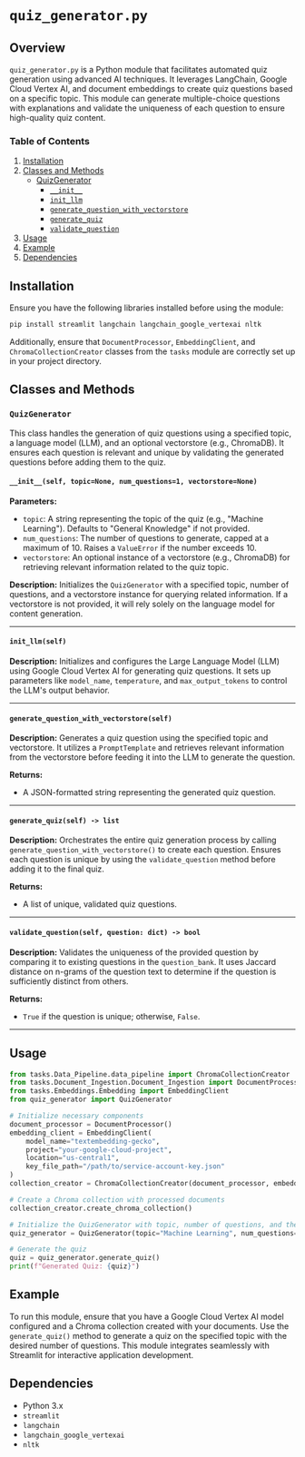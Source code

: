 # `quiz_generator.py`

## Overview

`quiz_generator.py` is a Python module that facilitates automated quiz generation using advanced AI techniques. It leverages LangChain, Google Cloud Vertex AI, and document embeddings to create quiz questions based on a specific topic. This module can generate multiple-choice questions with explanations and validate the uniqueness of each question to ensure high-quality quiz content.

### Table of Contents
1. [Installation](#installation)
2. [Classes and Methods](#classes-and-methods)
    - [QuizGenerator](#quizgenerator)
        - [`__init__`](#__init__)
        - [`init_llm`](#init_llm)
        - [`generate_question_with_vectorstore`](#generate_question_with_vectorstore)
        - [`generate_quiz`](#generate_quiz)
        - [`validate_question`](#validate_question)
3. [Usage](#usage)
4. [Example](#example)
5. [Dependencies](#dependencies)

## Installation

Ensure you have the following libraries installed before using the module:

```bash
pip install streamlit langchain langchain_google_vertexai nltk
```

Additionally, ensure that `DocumentProcessor`, `EmbeddingClient`, and `ChromaCollectionCreator` classes from the `tasks` module are correctly set up in your project directory.

## Classes and Methods

### `QuizGenerator`

This class handles the generation of quiz questions using a specified topic, a language model (LLM), and an optional vectorstore (e.g., ChromaDB). It ensures each question is relevant and unique by validating the generated questions before adding them to the quiz.

#### `__init__(self, topic=None, num_questions=1, vectorstore=None)`

**Parameters:**
- `topic`: A string representing the topic of the quiz (e.g., "Machine Learning"). Defaults to "General Knowledge" if not provided.
- `num_questions`: The number of questions to generate, capped at a maximum of 10. Raises a `ValueError` if the number exceeds 10.
- `vectorstore`: An optional instance of a vectorstore (e.g., ChromaDB) for retrieving relevant information related to the quiz topic.

**Description:**
Initializes the `QuizGenerator` with a specified topic, number of questions, and a vectorstore instance for querying related information. If a vectorstore is not provided, it will rely solely on the language model for content generation.

---

#### `init_llm(self)`

**Description:**
Initializes and configures the Large Language Model (LLM) using Google Cloud Vertex AI for generating quiz questions. It sets up parameters like `model_name`, `temperature`, and `max_output_tokens` to control the LLM's output behavior.

---

#### `generate_question_with_vectorstore(self)`

**Description:**
Generates a quiz question using the specified topic and vectorstore. It utilizes a `PromptTemplate` and retrieves relevant information from the vectorstore before feeding it into the LLM to generate the question.

**Returns:**
- A JSON-formatted string representing the generated quiz question.

---

#### `generate_quiz(self) -> list`

**Description:**
Orchestrates the entire quiz generation process by calling `generate_question_with_vectorstore()` to create each question. Ensures each question is unique by using the `validate_question` method before adding it to the final quiz.

**Returns:**
- A list of unique, validated quiz questions.

---

#### `validate_question(self, question: dict) -> bool`

**Description:**
Validates the uniqueness of the provided question by comparing it to existing questions in the `question_bank`. It uses Jaccard distance on n-grams of the question text to determine if the question is sufficiently distinct from others.

**Returns:**
- `True` if the question is unique; otherwise, `False`.

---

## Usage

```python
from tasks.Data_Pipeline.data_pipeline import ChromaCollectionCreator
from tasks.Document_Ingestion.Document_Ingestion import DocumentProcessor
from tasks.Embeddings.Embedding import EmbeddingClient
from quiz_generator import QuizGenerator

# Initialize necessary components
document_processor = DocumentProcessor()
embedding_client = EmbeddingClient(
    model_name="textembedding-gecko", 
    project="your-google-cloud-project", 
    location="us-central1", 
    key_file_path="/path/to/service-account-key.json"
)
collection_creator = ChromaCollectionCreator(document_processor, embedding_client)

# Create a Chroma collection with processed documents
collection_creator.create_chroma_collection()

# Initialize the QuizGenerator with topic, number of questions, and the created vectorstore
quiz_generator = QuizGenerator(topic="Machine Learning", num_questions=5, vectorstore=collection_creator.db)

# Generate the quiz
quiz = quiz_generator.generate_quiz()
print(f"Generated Quiz: {quiz}")
```

## Example

To run this module, ensure that you have a Google Cloud Vertex AI model configured and a Chroma collection created with your documents. Use the `generate_quiz()` method to generate a quiz on the specified topic with the desired number of questions. This module integrates seamlessly with Streamlit for interactive application development.

## Dependencies

- Python 3.x
- `streamlit`
- `langchain`
- `langchain_google_vertexai`
- `nltk`
